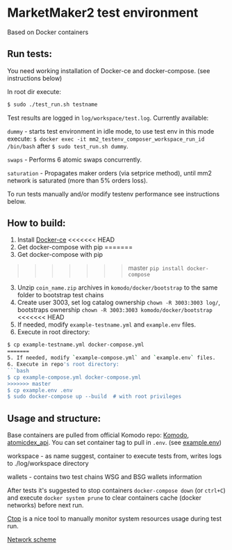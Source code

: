 # MarketMaker2 test environment

Based on Docker containers

## Run tests:

You need working installation of Docker-ce and docker-compose. (see instructions below)

In root dir execute:
```bash
$ sudo ./test_run.sh testname
```
Test results are logged in `log/workspace/test.log`. Currently available:

```dummy``` - starts test environment in idle mode,
to use test env in this mode execute: `$ docker exec -it mm2_testenv_composer_workspace_run_id /bin/bash`
after `$ sudo test_run.sh dummy`.
 
```swaps``` - Performs 6 atomic swaps concurrently.

```saturation``` - Propagates maker orders (via setprice method),
 until mm2 network is saturated (more than 5% orders loss).
 
 To run tests manually and/or modify testenv performance see instructions below.

## How to build:

1. Install [Docker-ce](https://docs.docker.com/install/linux/docker-ce/ubuntu/#install-docker-engine---community-1)
<<<<<<< HEAD
2. Get docker-compose with pip
=======
2. Get docker-compose with pip 
>>>>>>> master
```pip install docker-compose```
3. Unzip `coin_name.zip` archives in `komodo/docker/bootstrap` to the same folder to bootstrap test chains
4. Create user 3003, set log catalog ownership
```chown -R 3003:3003 log/```, bootstraps ownership ```chown -R 3003:3003 komodo/docker/bootstrap```
<<<<<<< HEAD
5. If needed, modify `example-testname.yml` and `example.env` files.
6. Execute in root directory:
```bash
$ cp example-testname.yml docker-compose.yml
=======
5. If needed, modify `example-compose.yml` and `example.env` files.
6. Execute in repo's root directory:
```bash
$ cp example-compose.yml docker-compose.yml
>>>>>>> master
$ cp example.env .env
$ sudo docker-compose up --build  # with root privileges
```

## Usage and structure:

Base containers are pulled from official Komodo repo: [Komodo](https://hub.docker.com/r/komodoofficial/komodo),
 [atomicdex_api](https://hub.docker.com/r/komodoofficial/atomicdexapi/). You can set container tag to pull in `.env`.
 (see [example.env](https://github.com/SirSevenG/mm2_testenv_composer/blob/master/example.env))

workspace - as name suggest, container to execute tests from, writes logs to ./log/workspace directory

wallets - contains two test chains WSG and BSG wallets information

After tests it's suggested to stop containers ```docker-compose down``` (or ```ctrl+C```) and execute
 ```docker system prune``` to clear containers cache (docker networks) before next run.

[Ctop](https://github.com/bcicen/ctop) is a nice tool to manually monitor system resources usage during test run.

[Network scheme](https://docs.google.com/drawings/d/1BOugSFhBnTUBYBvzkUinmjayKPhAmXcxWEKpqZFHCHE/edit?usp=sharing)
